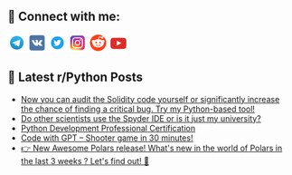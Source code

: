 ## 🔎 Connect with me:
[<img src="https://github.com/bullbesh/bullbesh/blob/main/images/Telegram.png" width="32" height="32" />](https://t.me/bullbesh)
[<img src="https://github.com/bullbesh/bullbesh/blob/main/images/VK.png" width="32" height="32" />](https://vk.com/bullbesh)
[<img src="https://github.com/bullbesh/bullbesh/blob/main/images/Twitter.png" width="32" height="32" />](https://twitter.com/bullbesh1)
[<img src="https://github.com/bullbesh/bullbesh/blob/main/images/Instagram.png" width="32" height="32" />](https://www.instagram.com/bullbesh)
[<img src="https://github.com/bullbesh/bullbesh/blob/main/images/Reddit.png" width="32" height="32" />](https://www.reddit.com/user/bullbesh)
[<img src="https://github.com/bullbesh/bullbesh/blob/main/images/YouTube.png" width="32" height="32" />](https://www.youtube.com/channel/UCtfjRs6uzgq5mfm8S06WTcg)

## 📕 Latest r/Python Posts
<!-- BLOG-POST-LIST:START -->
- [Now you can audit the Solidity code yourself or significantly increase the chance of finding a critical bug. Try my Python-based tool!](https://www.reddit.com/r/Python/comments/16iexlp/now_you_can_audit_the_solidity_code_yourself_or/)
- [Do other scientists use the Spyder IDE or is it just my university?](https://www.reddit.com/r/Python/comments/16iep4i/do_other_scientists_use_the_spyder_ide_or_is_it/)
- [Python Development Professional Certification](https://www.reddit.com/r/Python/comments/16ieo4x/python_development_professional_certification/)
- [Code with GPT – Shooter game in 30 minutes!](https://www.reddit.com/r/Python/comments/16ieki2/code_with_gpt_shooter_game_in_30_minutes/)
- [👉 New Awesome Polars release! What&#39;s new in the world of Polars in the last 3 weeks ? Let&#39;s find out! 🚀](https://www.reddit.com/r/Python/comments/16ie3hz/new_awesome_polars_release_whats_new_in_the_world/)
<!-- BLOG-POST-LIST:END -->
